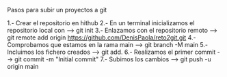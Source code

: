 Pasos para subir un proyectos a git

1.- Crear el repositorio en hithub
2.- En un terminal inicializamos el repositorio local con --> git init
3.- Enlazamos con el repositorio remoto --> git remote add origin https://github.com/DenisPaola/reto2git.git
4.- Comprobamos que estamos en la rama main --> git branch -M main
5.- Incluimos los fichero creados --> git add. 
6.- Realizamos el primer commit --> git commit -m "Initial commit"
7.- Subimos los cambios --> git push -u origin main